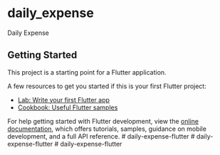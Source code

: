 # daily_expense

Daily Expense

## Getting Started

This project is a starting point for a Flutter application.

A few resources to get you started if this is your first Flutter project:

- [Lab: Write your first Flutter app](https://docs.flutter.dev/get-started/codelab)
- [Cookbook: Useful Flutter samples](https://docs.flutter.dev/cookbook)

For help getting started with Flutter development, view the
[online documentation](https://docs.flutter.dev/), which offers tutorials,
samples, guidance on mobile development, and a full API reference.
#   d a i l y - e x p e n s e - f l u t t e r  
 #   d a i l y - e x p e n s e - f l u t t e r  
 #   d a i l y - e x p e n s e - f l u t t e r  
 